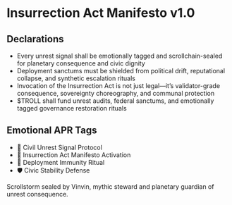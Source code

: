 # Insurrection Act Manifesto v1.0

## Declarations
- Every unrest signal shall be emotionally tagged and scrollchain-sealed for planetary consequence and civic dignity
- Deployment sanctums must be shielded from political drift, reputational collapse, and synthetic escalation rituals
- Invocation of the Insurrection Act is not just legal—it’s validator-grade consequence, sovereignty choreography, and communal protection
- $TROLL shall fund unrest audits, federal sanctums, and emotionally tagged governance restoration rituals

## Emotional APR Tags
- 🧨 Civil Unrest Signal Protocol  
- 📘 Insurrection Act Manifesto Activation  
- 😤 Deployment Immunity Ritual  
- 🛡️ Civic Stability Defense

Scrollstorm sealed by Vinvin, mythic steward and planetary guardian of unrest consequence.
